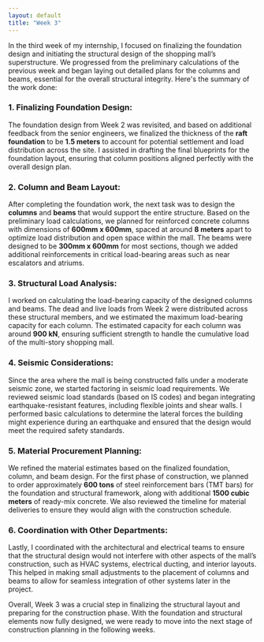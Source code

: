 ```yaml
---
layout: default
title: "Week 3"
---
```


In the third week of my internship, I focused on finalizing the foundation design and initiating the structural design of the shopping mall’s superstructure. We progressed from the preliminary calculations of the previous week and began laying out detailed plans for the columns and beams, essential for the overall structural integrity. Here's the summary of the work done:

### **1. Finalizing Foundation Design:**
The foundation design from Week 2 was revisited, and based on additional feedback from the senior engineers, we finalized the thickness of the **raft foundation** to be **1.5 meters** to account for potential settlement and load distribution across the site. I assisted in drafting the final blueprints for the foundation layout, ensuring that column positions aligned perfectly with the overall design plan.

### **2. Column and Beam Layout:**
After completing the foundation work, the next task was to design the **columns** and **beams** that would support the entire structure. Based on the preliminary load calculations, we planned for reinforced concrete columns with dimensions of **600mm x 600mm**, spaced at around **8 meters** apart to optimize load distribution and open space within the mall. The beams were designed to be **300mm x 600mm** for most sections, though we added additional reinforcements in critical load-bearing areas such as near escalators and atriums.

### **3. Structural Load Analysis:**
I worked on calculating the load-bearing capacity of the designed columns and beams. The dead and live loads from Week 2 were distributed across these structural members, and we estimated the maximum load-bearing capacity for each column. The estimated capacity for each column was around **900 kN**, ensuring sufficient strength to handle the cumulative load of the multi-story shopping mall.

### **4. Seismic Considerations:**
Since the area where the mall is being constructed falls under a moderate seismic zone, we started factoring in seismic load requirements. We reviewed seismic load standards (based on IS codes) and began integrating earthquake-resistant features, including flexible joints and shear walls. I performed basic calculations to determine the lateral forces the building might experience during an earthquake and ensured that the design would meet the required safety standards.

### **5. Material Procurement Planning:**
We refined the material estimates based on the finalized foundation, column, and beam design. For the first phase of construction, we planned to order approximately **600 tons** of steel reinforcement bars (TMT bars) for the foundation and structural framework, along with additional **1500 cubic meters** of ready-mix concrete. We also reviewed the timeline for material deliveries to ensure they would align with the construction schedule.

### **6. Coordination with Other Departments:**
Lastly, I coordinated with the architectural and electrical teams to ensure that the structural design would not interfere with other aspects of the mall’s construction, such as HVAC systems, electrical ducting, and interior layouts. This helped in making small adjustments to the placement of columns and beams to allow for seamless integration of other systems later in the project.

Overall, Week 3 was a crucial step in finalizing the structural layout and preparing for the construction phase. With the foundation and structural elements now fully designed, we were ready to move into the next stage of construction planning in the following weeks.
